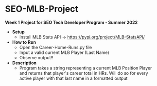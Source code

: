# SEO-MLB-Project
**Week 1 Project for SEO Tech Developer Program - Summer 2022**

* **Setup**
  * Install MLB Stats API -> https://pypi.org/project/MLB-StatsAPI/
* **How to Run**
  * Open the Career-Home-Runs.py file
  * Input a valid current MLB Player (Last Name)
  * Observe output!!
* **Description**
  * Program takes a string representing a current MLB Position Player
  and returns that player's career total in HRs. Will do so for every
  active player with that last name in a formatted output
